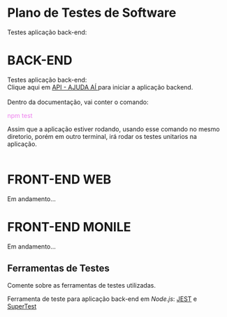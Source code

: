 # Plano de Testes de Software

Testes aplicação back-end:

# BACK-END  
Testes aplicação back-end:  
Clique aqui em <a href="./web-api"> API - AJUDA AÍ </a> para iniciar a aplicação backend.<br/><br/>
Dentro da documentação, vai conter o comando: <p style="color:violet">npm test</p> Assim que a aplicação estiver rodando, usando esse comando no mesmo diretorio, porém em outro terminal, irá rodar os testes unitarios na aplicação.<br/><br/>
# FRONT-END WEB

Em andamento...

# FRONT-END MONILE

Em andamento...
 
## Ferramentas de Testes

Comente sobre as ferramentas de testes utilizadas.
 
Ferramenta de teste para aplicação back-end em *Node.js*: <a href="https://jestjs.io/pt-BR/">JEST</a> e <a href="https://www.npmjs.com/package/supertest">SuperTest</a>
